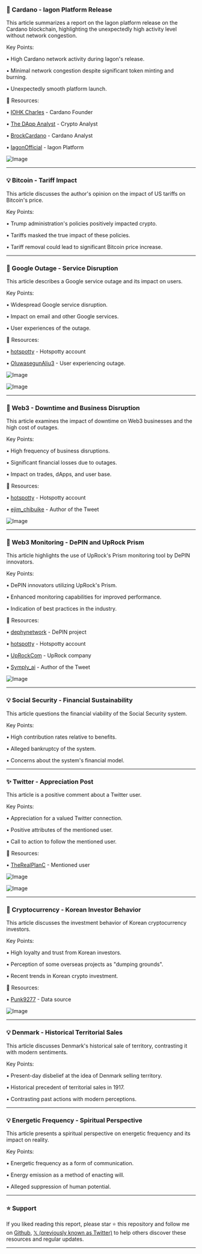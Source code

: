 ### 🤖 Cardano - Iagon Platform Release

This article summarizes a report on the Iagon platform release on the Cardano blockchain, highlighting the unexpectedly high activity level without network congestion.

Key Points:

•  High Cardano network activity during Iagon's release.

• Minimal network congestion despite significant token minting and burning.

•  Unexpectedly smooth platform launch.


🔗 Resources:

• [IOHK Charles](https://x.com/IOHK_Charles) - Cardano Founder

• [The DApp Analyst](https://x.com/TheDAppAnalyst) - Crypto Analyst

• [BrockCardano](https://x.com/BrockCardano) - Cardano Analyst

• [IagonOfficial](https://x.com/IagonOfficial) - Iagon Platform

![Image](https://pbs.twimg.com/media/GmxVykkWAAAMEw6?format=jpg&name=900x900)


---

### 💡 Bitcoin - Tariff Impact

This article discusses the author's opinion on the impact of US tariffs on Bitcoin's price.

Key Points:

•  Trump administration's policies positively impacted crypto.

• Tariffs masked the true impact of these policies.

• Tariff removal could lead to significant Bitcoin price increase.


---

### 🤖 Google Outage - Service Disruption

This article describes a Google service outage and its impact on users.

Key Points:

• Widespread Google service disruption.

• Impact on email and other Google services.

• User experiences of the outage.


🔗 Resources:

• [hotspotty](https://x.com/hotspotty) - Hotspotty account

• [OluwasegunAliu3](https://x.com/OluwasegunAliu3) - User experiencing outage.

![Image](https://pbs.twimg.com/media/GmwP4UNaAAAIeJg?format=jpg&name=small)

![Image](https://pbs.twimg.com/media/GmwP5RcboAALs_O?format=jpg&name=small)


---

### 🤖 Web3 - Downtime and Business Disruption

This article examines the impact of downtime on Web3 businesses and the high cost of outages.


Key Points:

• High frequency of business disruptions.

• Significant financial losses due to outages.

• Impact on trades, dApps, and user base.


🔗 Resources:

• [hotspotty](https://x.com/hotspotty) - Hotspotty account

• [ejim_chibuike](https://x.com/ejim_chibuike) -  Author of the Tweet

![Image](https://pbs.twimg.com/media/GmtcnTIaMAAvhQH?format=jpg&name=small)



---

### 🚀 Web3 Monitoring - DePIN and UpRock Prism

This article highlights the use of UpRock's Prism monitoring tool by DePIN innovators.


Key Points:

•  DePIN innovators utilizing UpRock's Prism.

• Enhanced monitoring capabilities for improved performance.

• Indication of best practices in the industry.


🔗 Resources:

• [dephynetwork](https://x.com/dephynetwork) - DePIN project

• [hotspotty](https://x.com/hotspotty) - Hotspotty account

• [UpRockCom](https://x.com/UpRockCom) - UpRock company

• [Symply_ai](https://x.com/Symply_ai) - Author of the Tweet

![Image](https://pbs.twimg.com/media/Gmw7cetaMAAYP-Z?format=jpg&name=small)


---

### 💡 Social Security - Financial Sustainability

This article questions the financial viability of the Social Security system.


Key Points:

• High contribution rates relative to benefits.

• Alleged bankruptcy of the system.

• Concerns about the system's financial model.


---

### ✨ Twitter - Appreciation Post

This article is a positive comment about a Twitter user.


Key Points:

• Appreciation for a valued Twitter connection.

• Positive attributes of the mentioned user.

• Call to action to follow the mentioned user.


🔗 Resources:

• [TheRealPlanC](https://x.com/TheRealPlanC) - Mentioned user

![Image](https://pbs.twimg.com/media/GmwiCgiaUAAx76X?format=jpg&name=small)

![Image](https://pbs.twimg.com/media/GmQPDbmbUAAzV_I?format=jpg&name=240x240)


---

### 🤖 Cryptocurrency - Korean Investor Behavior

This article discusses the investment behavior of Korean cryptocurrency investors.


Key Points:

• High loyalty and trust from Korean investors.

• Perception of some overseas projects as "dumping grounds".

• Recent trends in Korean crypto investment.


🔗 Resources:

• [Punk9277](https://x.com/Punk9277) - Data source

![Image](https://pbs.twimg.com/media/Gmx1HVOaMAAU4oo?format=png&name=small)


---

### 💡 Denmark - Historical Territorial Sales

This article discusses Denmark's historical sale of territory, contrasting it with modern sentiments.

Key Points:

•  Present-day disbelief at the idea of Denmark selling territory.

• Historical precedent of territorial sales in 1917.

•  Contrasting past actions with modern perceptions.


---

### 💡 Energetic Frequency - Spiritual Perspective

This article presents a spiritual perspective on energetic frequency and its impact on reality.

Key Points:

• Energetic frequency as a form of communication.

• Energy emission as a method of enacting will.

•  Alleged suppression of human potential.


---

### ⭐️ Support

If you liked reading this report, please star ⭐️ this repository and follow me on [Github](https://github.com/Drix10), [𝕏 (previously known as Twitter)](https://x.com/DRIX_10_) to help others discover these resources and regular updates.

---